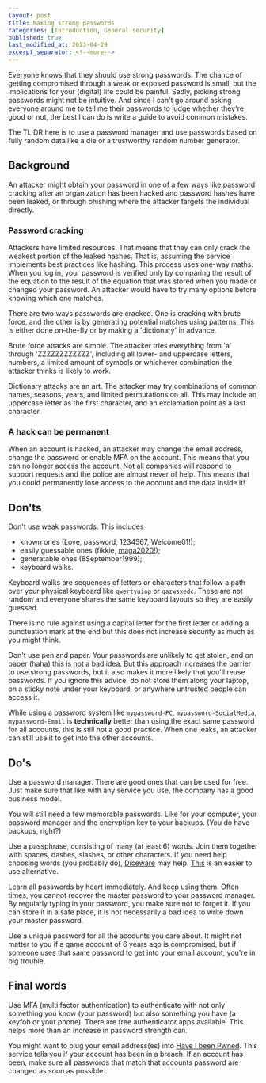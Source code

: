 ```yaml
---
layout: post
title: Making strong passwords
categories: [Introduction, General security]
published: true
last_modified_at: 2023-04-29
excerpt_separator: <!--more-->
---
```


Everyone knows that they should use strong passwords. The chance of getting compromised through a weak or exposed password is small, but the implications for your (digital) life could be painful. Sadly, picking strong passwords might not be intuitive. And since I can't go around asking everyone around me to tell me their passwords to judge whether they're good or not, the best I can do is write a guide to avoid common mistakes.

The TL;DR here is to use a password manager and use passwords based on fully random data like a die or a trustworthy random number generator.

## Background

An attacker might obtain your password in one of a few ways like password cracking after an organization has been hacked and password hashes have been leaked, or through phishing where the attacker targets the individual directly.

<!--more-->

### Password cracking

Attackers have limited resources. That means that they can only crack the weakest portion of the leaked hashes. That is, assuming the service implements best practices like hashing. This process uses one-way maths. When you log in, your password is verified only by comparing the result of the equation to the result of the equation that was stored when you made or changed your password. An attacker would have to try many options before knowing which one matches.

There are two ways passwords are cracked. One is cracking with brute force, and the other is by generating potential matches using patterns. This is either done on-the-fly or by making a 'dictionary' in advance.

Brute force attacks are simple. The attacker tries everything from 'a' through 'ZZZZZZZZZZZZ', including all lower- and uppercase letters, numbers, a limited amount of symbols or whichever combination the attacker thinks is likely to work.

Dictionary attacks are an art. The attacker may try combinations of common names, seasons, years, and limited permutations on all. This may include an uppercase letter as the first character, and an exclamation point as a last character.

### A hack can be permanent

When an account is hacked, an attacker may change the email address, change the password or enable MFA on the account. This means that you can no longer access the account. Not all companies will respond to support requests and the police are almost never of help. This means that you could permanently lose access to the account and the data inside it!

## Don'ts

Don't use weak passwords. This includes

- known ones (Love, password, 1234567, Welcome01!);
- easily guessable ones (fikkie, [maga2020!](https://www.washingtonpost.com/world/2020/12/17/dutch-trump-twitter-password-hack/));
- generatable ones (8September1999);
- keyboard walks.

Keyboard walks are sequences of letters or characters that follow a path over your physical keyboard like `qwertyuiop` or `qazwsxedc`. These are not random and everyone shares the same keyboard layouts so they are easily guessed.

There is no rule against using a capital letter for the first letter or adding a punctuation mark at the end but this does not increase security as much as you might think.

Don't use pen and paper. Your passwords are unlikely to get stolen, and on paper (haha) this is not a bad idea. But this approach increases the barrier to use strong passwords, but it also makes it more likely that you'll reuse passwords. If you ignore this advice, do not store them along your laptop, on a sticky note under your keyboard, or anywhere untrusted people can access it.

While using a password system like `mypassword-PC`, `mypassword-SocialMedia`, `mypassword-Email` is __technically__ better than using the exact same password for all accounts, this is still not a good practice. When one leaks, an attacker can still use it to get into the other accounts.

## Do's

Use a password manager. There are good ones that can be used for free. Just make sure that like with any service you use, the company has a good business model.

You will still need a few memorable passwords. Like for your computer, your password manager and the encryption key to your backups. (You do have backups, right?)

Use a passphrase, consisting of many (at least 6) words. Join them together with spaces, dashes, slashes, or other characters. If you need help choosing words (you probably do), [Diceware](https://theworld.com/~reinhold/diceware.html) may help. [This](https://www.rempe.us/diceware/#eff) is an easier to use alternative.

Learn all passwords by heart immediately. And keep using them. Often times, you cannot recover the master password to your password manager. By regularly typing in your password, you make sure not to forget it. If you can store it in a safe place, it is not necessarily a bad idea to write down your master password.

Use a unique password for all the accounts you care about. It might not matter to you if a game account of 6 years ago is compromised, but if someone uses that same password to get into your email account, you're in big trouble.

## Final words

Use MFA (multi factor authentication) to authenticate with not only something you know (your password) but also something you have (a keyfob or your phone). There are free authenticator apps available. This helps more than an increase in password strength can.

You might want to plug your email address(es) into [Have I been Pwned](https://haveibeenpwned.com/). This service tells you if your account has been in a breach. If an account has been, make sure all passwords that match that accounts password are changed as soon as possible.

